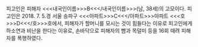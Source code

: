 피고인은 피해자 <<<내국인이름>>>B<<</내국인이름>>>(남, 38세)의 고모이다.
피고인은 2018. 7. 5.경 서울 송파구 <<<아파트>>>C<<</아파트>>>아파트 <<<호>>>D<<</호>>>호에서, 피해자가 할머니를 모시는 것이 힘들다는 이유로 피고인에게 하소연과 비난을 한다는 이유로, 손바닥으로 피해자의 뺨과 목덜미 등을 16회 때려 피해자를 폭행하였다.